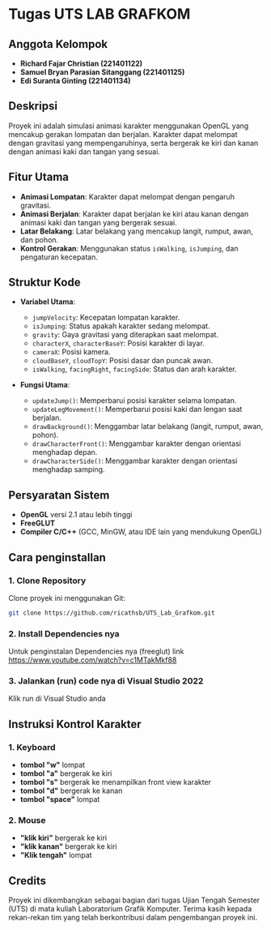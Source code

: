 # Tugas UTS LAB GRAFKOM 

## Anggota Kelompok

- **Richard Fajar Christian (221401122)**
- **Samuel Bryan Parasian Sitanggang (221401125)**
- **Edi Suranta Ginting (221401134)**

## Deskripsi
Proyek ini adalah simulasi animasi karakter menggunakan OpenGL yang mencakup gerakan lompatan dan berjalan. Karakter dapat melompat dengan gravitasi yang mempengaruhinya, serta bergerak ke kiri dan kanan dengan animasi kaki dan tangan yang sesuai.

## Fitur Utama
- **Animasi Lompatan**: Karakter dapat melompat dengan pengaruh gravitasi.
- **Animasi Berjalan**: Karakter dapat berjalan ke kiri atau kanan dengan animasi kaki dan tangan yang bergerak sesuai.
- **Latar Belakang**: Latar belakang yang mencakup langit, rumput, awan, dan pohon.
- **Kontrol Gerakan**: Menggunakan status `isWalking`, `isJumping`, dan pengaturan kecepatan.

## Struktur Kode
- **Variabel Utama**:
  - `jumpVelocity`: Kecepatan lompatan karakter.
  - `isJumping`: Status apakah karakter sedang melompat.
  - `gravity`: Gaya gravitasi yang diterapkan saat melompat.
  - `characterX`, `characterBaseY`: Posisi karakter di layar.
  - `cameraX`: Posisi kamera.
  - `cloudBaseY`, `cloudTopY`: Posisi dasar dan puncak awan.
  - `isWalking`, `facingRight`, `facingSide`: Status dan arah karakter.
  
- **Fungsi Utama**:
  - `updateJump()`: Memperbarui posisi karakter selama lompatan.
  - `updateLegMovement()`: Memperbarui posisi kaki dan lengan saat berjalan.
  - `drawBackground()`: Menggambar latar belakang (langit, rumput, awan, pohon).
  - `drawCharacterFront()`: Menggambar karakter dengan orientasi menghadap depan.
  - `drawCharacterSide()`: Menggambar karakter dengan orientasi menghadap samping.

## Persyaratan Sistem
- **OpenGL** versi 2.1 atau lebih tinggi
- **FreeGLUT**
- **Compiler C/C++** (GCC, MinGW, atau IDE lain yang mendukung OpenGL)

## Cara penginstallan

### 1. Clone Repository

Clone proyek ini menggunakan Git:
```bash
git clone https://github.com/ricathsb/UTS_Lab_Grafkom.git
```

### 2. Install Dependencies nya 

Untuk penginstalan Dependencies nya (freeglut)
link https://www.youtube.com/watch?v=c1MTakMkf88

### 3. Jalankan (run) code nya di Visual Studio 2022

Klik run di Visual Studio anda

## Instruksi Kontrol Karakter

### 1. Keyboard
- **tombol "w"** lompat
- **tombol "a"** bergerak ke kiri
- **tombol "s"** bergerak ke menampilkan front view karakter
- **tombol "d"** bergerak ke kanan
- **tombol "space"** lompat

### 2. Mouse 
- **"klik kiri"** bergerak ke kiri
- **"klik kanan"** bergerak ke kiri
- **"Klik tengah"** lompat 

## Credits
Proyek ini dikembangkan sebagai bagian dari tugas Ujian Tengah Semester (UTS) di mata kuliah Laboratorium Grafik Komputer. Terima kasih kepada rekan-rekan tim yang telah berkontribusi dalam pengembangan proyek ini.
  
  












